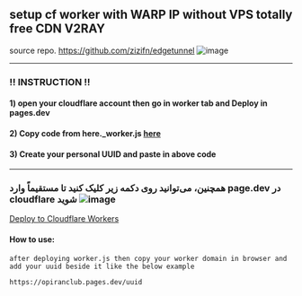 ## setup cf worker with WARP IP without VPS totally free CDN V2RAY
  
  source repo. https://github.com/zizifn/edgetunnel
  ![image](https://github.com/opiran-club/cfworker-warpIP-free-vless/assets/130220895/2ce649f6-84ac-4656-9c10-3ab8b3563466)

  
---------------------------------------------------------------------------------------------------------------------------------------

###  ‼️ INSTRUCTION ‼️

#### 1) open your cloudflare account then go in worker tab and Deploy in pages.dev

#### 2) Copy code from here._worker.js [here](https://github.com/opiran-club/cfworker-warpIP-free-vless/blob/main/worker-vless.js)

#### 3) Create your personal UUID and paste in above code

---------------------------------------------------------------------------------------------------------------------------------------

### همچنین، می‌توانید روی دکمه زیر کلیک کنید تا مستقیماً وارد  page.dev در cloudflare شوید ![image](https://github.com/opiran-club/cfworker-warpIP-free-vless/assets/130220895/90abe8f9-e62d-48b5-9352-7b5255a6303a)


[Deploy to Cloudflare Workers](https://deploy.workers.cloudflare.com/?url=https://github.com/opiran-club/cfworker-warpIP-free-vless)



#### How to use:
```
after deploying worker.js then copy your worker domain in browser and add your uuid beside it like the below example
```
```
https://opiranclub.pages.dev/uuid
```
